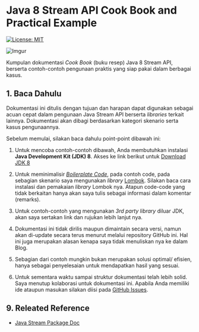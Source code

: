 # Java 8 Stream API Cook Book and Practical Example
[![License: MIT](https://img.shields.io/badge/License-MIT-blue.svg)](/LICENSE)

![Imgur](https://i.imgur.com/Zz60wq7.png)

Kumpulan dokumentasi _Cook Book_ (buku resep) Java 8 Stream API, berserta 
contoh-contoh pengunaan praktis yang siap pakai dalam berbagai kasus. 

## 1. Baca Dahulu

Dokumentasi ini ditulis dengan tujuan dan harapan dapat digunakan sebagai 
acuan cepat dalam pengunaan Java Stream API berserta _libraries_ terkait lainnya. 
Dokumentasi akan dibagi berdasarkan kategori skenario serta kasus pengunaannya.

Sebelum memulai, silakan baca dahulu point-point dibawah ini:

1. Untuk mencoba contoh-contoh dibawah, Anda membutuhkan instalasi __Java Development Kit (JDK) 8__. 
Akses ke link berikut untuk [Download JDK 8](http://www.oracle.com/technetwork/java/javase/downloads/jdk8-downloads-2133151.html)

2. Untuk meminimalisir [_Boilerplate Code_](https://en.wikipedia.org/wiki/Boilerplate_code),
pada contoh code, pada sebagian skenario saya mengunakan _library_ [Lombok](https://projectlombok.org/).
Silakan baca cara instalasi dan pemakaian _library_ Lombok nya. Atapun
code-code yang tidak berkaitan hanya akan saya tulis sebagai informasi dalam komentar (remarks).

3. Untuk contoh-contoh yang mengunakan _3rd party library_ diluar JDK,
akan saya sertakan link dan rujukan lebih lanjut nya.

4. Dokumentasi ini tidak dirilis maupun dimaintain secara versi, namun 
akan di-update secara terus menurut melalui repository GitHub ini. Hal
ini juga merupakan alasan kenapa saya tidak menuliskan nya ke dalam Blog.

5. Sebagian dari contoh mungkin bukan merupakan solusi optimal/ efisien, 
hanya sebagai penyelesaian untuk mendapatkan hasil yang sesuai.

6. Untuk sementara waktu sampai struktur dokumentasi telah lebih solid.
Saya menutup kolaborasi untuk dokumentasi ini. Apabila Anda memiliki ide
ataupun masukan silakan diisi pada [GitHub Issues](https://github.com/mkdika/java-stream-cookbook/issues).



## 9. Releated Reference
- [Java Stream Package Doc](https://docs.oracle.com/javase/8/docs/api/java/util/stream/package-summary.html)
